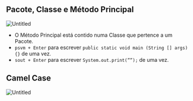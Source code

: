 ## Pacote, Classe e Método Principal

![Untitled](https://s3-us-west-2.amazonaws.com/secure.notion-static.com/c839a12c-88de-4096-9b4b-db1fe1d66c14/Untitled.png)

- O Método Principal está contido numa Classe que pertence a um Pacote.
- `psvm + Enter` para escrever `public static void main (String [] args){}` de uma vez.
- `sout + Enter` para escrever `System.out.print(””);` de uma vez.

## Camel Case

![Untitled](https://s3-us-west-2.amazonaws.com/secure.notion-static.com/3672e55a-45de-4d62-bfcf-987f9837a1d7/Untitled.png)